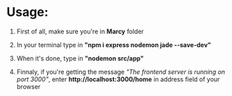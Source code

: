 # Usage:

1. First of all, make sure you're in <b>Marcy</b> folder

2. In your terminal type in <b>"npm i express nodemon jade --save-dev"</b>

3. When it's done, type in <b>"nodemon src/app"</b>

4. Finnaly, if you're getting the message <i>"The frontend server is running on port 3000"</i>, enter <b>http://localhost:3000/home</b> in address field of your browser

